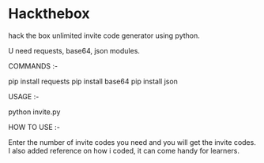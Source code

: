 # Hackthebox
hack the box unlimited invite code generator using python.

U need requests, base64, json modules.

COMMANDS :-

pip install requests
pip install base64
pip install json



USAGE :-

python invite.py



HOW TO USE :-

Enter the number of invite codes you need and you will get the invite codes.
I also added reference on how i coded, it can come handy for learners. 
